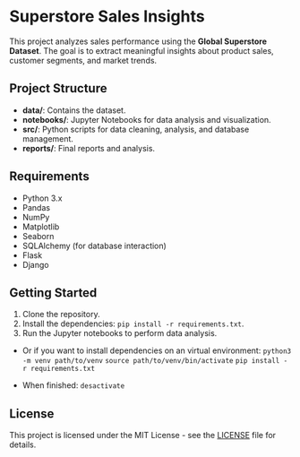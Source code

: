 # Superstore Sales Insights

This project analyzes sales performance using the **Global Superstore Dataset**. The goal is to extract meaningful insights about product sales, customer segments, and market trends.

## Project Structure

- **data/**: Contains the dataset.
- **notebooks/**: Jupyter Notebooks for data analysis and visualization.
- **src/**: Python scripts for data cleaning, analysis, and database management.
- **reports/**: Final reports and analysis.

## Requirements

- Python 3.x
- Pandas
- NumPy
- Matplotlib
- Seaborn
- SQLAlchemy (for database interaction)
- Flask
- Django

## Getting Started

1. Clone the repository.
2. Install the dependencies: `pip install -r requirements.txt`.
3. Run the Jupyter notebooks to perform data analysis.

* Or if you want to install dependencies on an virtual environment:
`python3 -m venv path/to/venv`
`source path/to/venv/bin/activate`
`pip install -r requirements.txt`

* When finished:
`desactivate`


## License

This project is licensed under the MIT License - see the [LICENSE](LICENSE) file for details.
